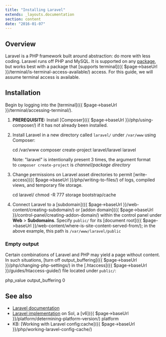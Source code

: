 ```yaml
---
title: "Installing Laravel"
extends: _layouts.documentation
section: content
date: "2016-01-07"
---
```


## Overview

Laravel is a PHP framework built around abstraction: do more with less coding. Laravel runs off PHP and MySQL. It is supported on any [package](https://apiscp.com/hosting), but works best with a package that [supports terminal]({{ $page->baseUrl }}/terminal/is-terminal-access-available/) access. For this guide, we will assume terminal access is available.

## Installation

Begin by logging into the [terminal]({{ $page->baseUrl }}/terminal/accessing-terminal/).

1. **PREREQUISITE:** Install [Composer]({{ $page->baseUrl }}/php/using-composer/) if it has not already been installed.
2. Install Laravel in a new directory called `laravel/` under `/var/www` using Composer:
    
    cd /var/www
    composer create-project laravel/laravel laravel
    
    Note: "laravel" is intentionally present 3 times, the argument format to `composer create-project` is _channel_/_package_ _directory_
3. Change permissions on Laravel asset directories to permit [write-access]({{ $page->baseUrl }}/php/writing-to-files/) of logs, compiled views, and temporary file storage.
    
    cd laravel/
    chmod -R 777 storage bootstrap/cache
    
4. Connect Laravel to a [subdomain]({{ $page->baseUrl }}/web-content/creating-subdomain/) or [addon domain]({{ $page->baseUrl }}/control-panel/creating-addon-domain/) within the control panel under **Web** > **Subdomains**. Specify `public/` for its [document root]({{ $page->baseUrl }}/web-content/where-is-site-content-served-from/); in the above example, this path is `/var/www/laravel/public`

### Empty output

Certain combinations of Laravel and PHP may yield a page without content. In such situations, [turn off output\_buffering]({{ $page->baseUrl }}/php/changing-php-settings/) in the [.htaccess]({{ $page->baseUrl }}/guides/htaccess-guide/) file located under `public/`:

php\_value output\_buffering 0

## See also

- [Laravel documentation](https://laravel.com/docs/)
- [Laravel implementation](http://laravel.sandbox.apiscp.com) on Sol, a [v6]({{ $page->baseUrl }}/platform/determining-platform-version/) platform
- KB: [Working with Laravel config:cache]({{ $page->baseUrl }}/php/working-laravel-config-cache/)
